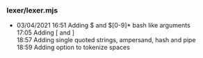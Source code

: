 ### lexer/lexer.mjs
+ 03/04/2021 
16:51 Adding $ and $[0-9]* bash like arguments  
17:05 Adding [ and ]  
18:57 Adding single quoted strings, ampersand, hash and pipe  
18:59 Adding option to tokenize spaces  
